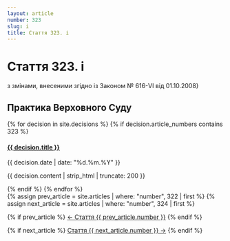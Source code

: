 ```yaml
---
layout: article
number: 323
slug: i
title: Стаття 323. і
---
```


# Стаття 323. і

з змінами, внесеними згідно із Законом № 616-VI від 01.10.2008}

## Практика Верховного Суду

<div class="decisions-container">
{% for decision in site.decisions %}
  {% if decision.article_numbers contains 323 %}
    <div class="decision-item">
      <h4><a href="{{ decision.url }}">{{ decision.title }}</a></h4>
      <p class="decision-date">{{ decision.date | date: "%d.%m.%Y" }}</p>
      <p class="decision-excerpt">{{ decision.content | strip_html | truncate: 200 }}</p>
    </div>
  {% endif %}
{% endfor %}
</div>

<div class="article-navigation">
  {% assign prev_article = site.articles | where: "number", 322 | first %}
  {% assign next_article = site.articles | where: "number", 324 | first %}
  
  {% if prev_article %}
    <a href="{{ prev_article.url }}" class="prev-article">← Стаття {{ prev_article.number }}</a>
  {% endif %}
  
  {% if next_article %}
    <a href="{{ next_article.url }}" class="next-article">Стаття {{ next_article.number }} →</a>
  {% endif %}
</div>
